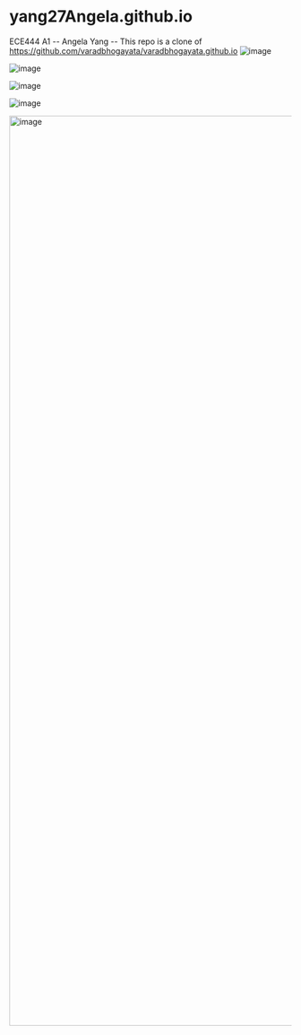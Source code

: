 # yang27Angela.github.io
ECE444 A1 --
Angela Yang --
This repo is a clone of https://github.com/varadbhogayata/varadbhogayata.github.io 
![image](https://github.com/user-attachments/assets/f0d17a39-ba88-4d46-9a52-cba7cdabef63)

![image](https://github.com/user-attachments/assets/6ac373a8-91df-44c0-9a78-34524951b52f)

![image](https://github.com/user-attachments/assets/0a546661-bc3b-4e5f-be93-e2b1a249b915)

![image](https://github.com/user-attachments/assets/27cce5d9-524c-483e-a684-d6e47bb0c1cd)

<img width="1622" alt="image" src="https://github.com/user-attachments/assets/59d8b3c3-35c1-4092-8af3-0aaaddcc2d33">
